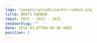 ```yaml
---
logo: /images/uploads/aarets-rambuk.png
title: ÅRETS RAMBUK
tekst: 2015 - 2012 - 2011
cmsUserSlug: ""
date: 2016-03-07T00:00:00.000Z
position: 2
---
```


